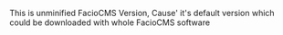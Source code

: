 This is unminified FacioCMS Version, Cause' it's default version which could be downloaded with whole FacioCMS software
